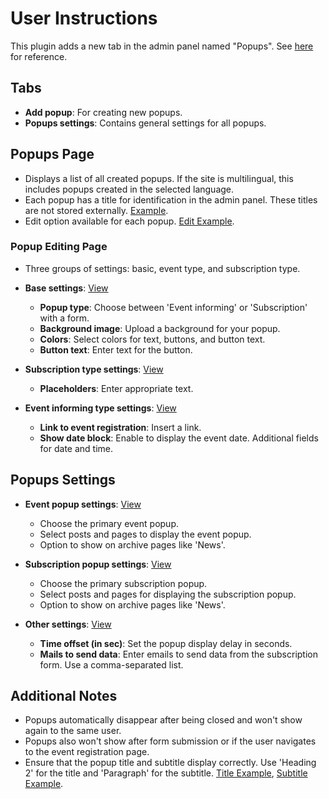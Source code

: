 # User Instructions

This plugin adds a new tab in the admin panel named "Popups". See [here](https://app.screencast.com/EjALIhzcskr1Z) for reference.

## Tabs
- **Add popup**: For creating new popups.
- **Popups settings**: Contains general settings for all popups.

## Popups Page
- Displays a list of all created popups. If the site is multilingual, this includes popups created in the selected language.
- Each popup has a title for identification in the admin panel. These titles are not stored externally. [Example](https://app.screencast.com/GNr2igkNoRtQY).
- Edit option available for each popup. [Edit Example](https://app.screencast.com/x4aaXb6Jwqdiv).

### Popup Editing Page
- Three groups of settings: basic, event type, and subscription type.
- **Base settings**: [View](https://app.screencast.com/d6wjQNlrRHkgq)
    - **Popup type**: Choose between 'Event informing' or 'Subscription' with a form.
    - **Background image**: Upload a background for your popup.
    - **Colors**: Select colors for text, buttons, and button text.
    - **Button text**: Enter text for the button.

- **Subscription type settings**: [View](https://app.screencast.com/Fp0NlybAxSRMD)
    - **Placeholders**: Enter appropriate text.

- **Event informing type settings**: [View](https://app.screencast.com/i1kP4CX6SSYyq)
    - **Link to event registration**: Insert a link.
    - **Show date block**: Enable to display the event date. Additional fields for date and time.

## Popups Settings
- **Event popup settings**: [View](https://app.screencast.com/NwYRQy5Dlpqit)
    - Choose the primary event popup.
    - Select posts and pages to display the event popup.
    - Option to show on archive pages like 'News'.

- **Subscription popup settings**: [View](https://app.screencast.com/9elsRNVSH1uLO)
    - Choose the primary subscription popup.
    - Select posts and pages for displaying the subscription popup.
    - Option to show on archive pages like 'News'.

- **Other settings**: [View](https://app.screencast.com/Leizc04aXbPfd)
    - **Time offset (in sec)**: Set the popup display delay in seconds.
    - **Mails to send data**: Enter emails to send data from the subscription form. Use a comma-separated list.

## Additional Notes
- Popups automatically disappear after being closed and won't show again to the same user.
- Popups also won't show after form submission or if the user navigates to the event registration page.
- Ensure that the popup title and subtitle display correctly. Use 'Heading 2' for the title and 'Paragraph' for the subtitle. [Title Example](https://app.screencast.com/6fQ6RofCCVGiR), [Subtitle Example](https://app.screencast.com/pYOtj9B1tFAJq).
